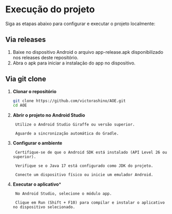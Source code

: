 # Execução do projeto

Siga as etapas abaixo para configurar e executar o projeto localmente:

## **Via releases**
1. Baixe no dispositivo Android o arquivo app-release.apk disponibilizado nos releases deste repositório.
3. Abra o apk para iniciar a instalação do app no dispositivo.

## **Via git clone**
1. **Clonar o repositório**
   ```bash
   git clone https://github.com/victorashino/AOE.git
   cd AOE

2. **Abrir o projeto no Android Studio**

        Utilize o Android Studio Giraffe ou versão superior.

        Aguarde a sincronização automática do Gradle.

3. **Configurar o ambiente**

        Certifique-se de que o Android SDK está instalado (API Level 26 ou superior).

        Verifique se o Java 17 está configurado como JDK do projeto.

        Conecte um dispositivo físico ou inicie um emulador Android.

4. **Executar o aplicativo***

        No Android Studio, selecione o módulo app.

        Clique em Run (Shift + F10) para compilar e instalar o aplicativo no dispositivo selecionado.
